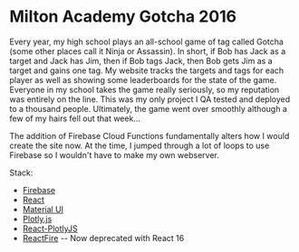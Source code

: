 # Milton Academy Gotcha 2016

Every year, my high school plays an all-school game of tag called Gotcha (some other places call it Ninja or Assassin). In short, if Bob has Jack as a target and Jack has Jim, then if Bob tags Jack, then Bob gets Jim as a target and gains one tag. My website tracks the targets and tags for each player as well as showing some leaderboards for the state of the game. Everyone in my school takes the game really seriously, so my reputation was entirely on the line. This was my only project I QA tested and deployed to a thousand people. Ultimately, the game went over smoothly although a few of my hairs fell out that week...

The addition of Firebase Cloud Functions fundamentally alters how I would create the site now. At the time, I jumped through a lot of loops to use Firebase so I wouldn't have to make my own webserver. 

Stack:
* [Firebase](https://www.firebase.google.com)
* [React](https://reactjs.org/?utm_source=feedly)
* [Material UI](https://www.material-ui.com/#/)
* [Plotly.js](https://plot.ly/plotly-js-scientific-d3-charting-library/)
* [React-PlotlyJS](https://github.com/benjeffery/react-plotlyjs)
* [ReactFire](https://github.com/firebase/reactfire) -- Now deprecated with React 16
